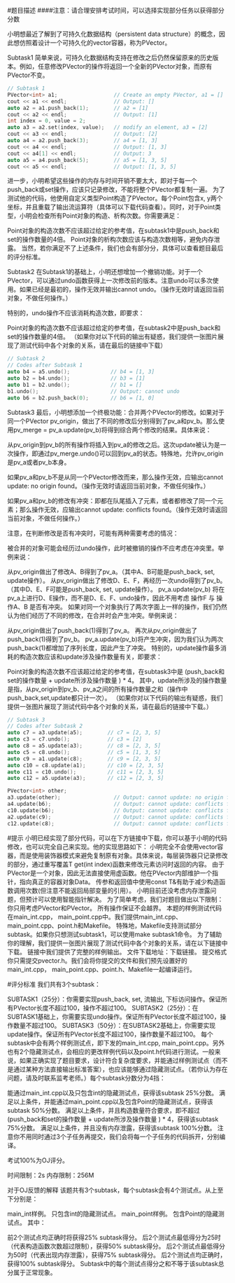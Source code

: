 #题目描述
####注意：请合理安排考试时间，可以选择实现部分任务以获得部分分数

小明想最近了解到了可持久化数据结构（persistent data structure）的概念，因此想仿照着设计一个可持久化的vector容器，称为PVector。

Subtask1
简单来说，可持久化数据结构支持在修改之后仍然保留原来的历史版本。例如，任意修改PVector的操作将返回一个全新的PVector对象，而原有PVector不变。
~~~C++
// Subtask 1
PVector<int> a1;                  // Create an empty PVector, a1 = []
cout << a1 << endl;               // Output: []
auto a2 = a1.push_back(1);        // a2 = [1]
cout << a2 << endl;               // Output: [1]
int index = 0, value = 2;
auto a3 = a2.set(index, value);   // modify an element, a3 = [2]
cout << a3 << endl;               // Output: [2]
auto a4 = a2.push_back(3);        // a4 = [1, 3]
cout << a4 << endl;               // Output: [1, 3]
cout << a4[1] << endl;            // Output: 3
auto a5 = a4.push_back(5);        // a5 = [1, 3, 5]
cout << a5 << endl;               // Output: [1, 3, 5]
~~~
进一步，小明希望这些操作的内存与时间开销不要太大，即对于每一个push_back或set操作，应该只记录修改，不能将整个PVector都复制一遍。 为了测试他的代码，他使用自定义类型Point构造了PVector<Point>。每个Point包含x, y两个坐标，并且重载了输出流运算符（具体可以下载代码查看）。同时，对于Point类型，小明会检查所有Point对象的构造、析构次数。你需要满足：

Point对象的构造次数不应该超过给定的参考值，在subtask1中是push_back和set的操作数量的4倍。
Point对象的析构次数应该与构造次数相等，避免内存泄露。
当然，若你满足不了上述条件，我们也会有部分分，具体可以查看题目最后的评分标准。

Subtask2
在Subtask1的基础上，小明还想增加一个撤销功能。对于一个PVector，可以通过undo函数获得上一次修改前的版本。注意undo可以多次使用。如果已经是最初的，操作无效并输出cannot undo。（操作无效时请返回当前对象，不做任何操作。）

特别的，undo操作不应该消耗构造次数，即要求：

Point对象的构造次数不应该超过给定的参考值，在subtask2中是push_back和set的操作数量的4倍。
（如果你对以下代码的输出有疑惑，我们提供一张图片展现了测试代码中各个对象的关系，请在最后的链接中下载）
~~~C++
// Subtask 2
// Codes after Subtask 1
auto b4 = a5.undo();             // b4 = [1, 3]
auto b2 = b4.undo();             // b3 = [1]
auto b1 = b2.undo();             // b1 = []
b1.undo();                       // Output: cannot undo
auto b6 = b2.push_back(0);       // b6 = [1, 0]
~~~
Subtask3
最后，小明想添加一个终极功能：合并两个PVector的修改。如果对于同一个PVector pv_origin，做出了不同的修改后分别得到了pv_a和pv_b。那么使用pv_merge = pv_a.update(pv_b)将得到综合两个修改的结果。具体来说：

从pv_origin到pv_b的所有操作将插入到pv_a的修改之后。这次update被认为是一次操作，即通过pv_merge.undo()可以回到pv_a的状态。特殊地，允许pv_origin是pv_a或者pv_b本身。

如果pv_a和pv_b不是从同一个PVector修改而来，那么操作无效，应输出cannot update: no origin found。（操作无效时请返回当前对象，不做任何操作。）

如果pv_a和pv_b的修改有冲突：即都在队尾插入了元素，或者都修改了同一个元素；那么操作无效，应输出cannot update: conflicts found。（操作无效时请返回当前对象，不做任何操作。）

注意，在判断修改是否有冲突时，可能有两种需要考虑的情况：

被合并的对象可能会经历过undo操作，此时被撤销的操作不应考虑在冲突里。举例来说：

从pv_origin做出了修改A、B得到了pv_a。（其中A、B可能是push_back, set, update操作）。
从pv_origin做出了修改D、E、F，再经历一次undo得到了pv_b。（其中D、E、F可能是push_back, set, update操作）。
pv_a.update(pv_b) 将在pv_a上进行D、E操作，而不是D、E、F、undo操作，因此不用考虑 操作F 与 操作A、B 是否有冲突。
如果对同一个对象执行了两次字面上一样的操作，我们仍然认为他们经历了不同的修改，在合并时会产生冲突。举例来说：

从pv_origin做出了push_back(1)得到了pv_a。
再次从pv_origin做出了push_back(1)得到了pv_b。
pv_a.update(pv_b)将产生冲突，因为我们认为两次push_back(1)都增加了序列长度，因此产生了冲突。
特别的，update操作最多消耗的构造次数应该和update涉及操作数量有关，即要求：

Point对象的构造次数不应该超过给定的参考值，在subtask3中是 (push_back和set的操作数量 + update所涉及操作数量 ) * 4。
其中，update所涉及的操作数量是指，从pv_origin到pv_b、pv_a之间的所有操作数量之和（操作中push_back,set,update都只计一次）。
（如果你对以下代码的输出有疑惑，我们提供一张图片展现了测试代码中各个对象的关系，请在最后的链接中下载。）
~~~C++
// Subtask 3
// Codes after Subtask 2
auto c7 = a3.update(a5);        // c7 = [2, 3, 5]
auto c3 = c7.undo();            // c3 = [2]
auto c8 = a5.update(a3);        // c8 = [2, 3, 5]
auto c5 = c8.undo();            // c5 = [1, 3, 5]
auto c9 = a1.update(c8);        // c9 = [2, 3, 5]
auto c10 = c8.update(a1);       // c10 = [2, 3, 5]
auto c11 = c10.undo();          // c11 = [2, 3, 5]
auto c12 = a5.update(a3);       // c12 = [2, 3, 5]

PVector<int> other;
a3.update(other);                 // Output: cannot update: no origin found
a4.update(b6);                    // Output: cannot update: conflicts found
c10.update(b6);                   // Output: cannot update: conflicts found
a2.update(c9);                    // Output: cannot update: conflicts found
c12.update(c8);                   // Output: cannot update: conflicts found
~~~
#提示
小明已经实现了部分代码，可以在下方链接中下载，你可以基于小明的代码修改，也可以完全自己来实现。他的实现思路如下：
小明完全不会使用vector容器，而是使用装饰器模式来避免复制原有对象。具体来说，每层装饰器只记录修改的部分，通过重写覆盖T get(int index)函数来修改元素访问时返回的内容。
由于PVector是一个对象，因此无法直接使用虚函数。他在PVector内部维护一个指针，指向真正的容器对象Data。
传参和返回值中使用const T&有助于减少构造函数调用次数(但注意不能返回局部变量的引用）。
小明目前还没考虑内存泄露问题，但预计可以使用智能指针解决。
为了简单考虑，我们对题目做出以下限制：
你只用考虑PVector<int>和PVector<Point>。
所有操作保证不会越界。
本题的样例测试代码在main_int.cpp， main_point.cpp中。我们提供main_int.cpp、main_point.cpp、point.h和Makefile。
特殊地，Makefile支持测试部分subtask。如果你只想测试subtask1，可以使用make subtask1命令。
为了辅助你的理解，我们提供一张图片展现了测试代码中各个对象的关系，请在以下链接中下载。
链接中我们提供了完整的样例输出。
文件下载地址：下载链接。
提交格式
你只需提交pvector.h。我们会将你提交的文件和我们预先设置好的main_int.cpp， main_point.cpp、point.h、Makefile一起编译运行。

#评分标准
我们共有3个subtask：

SUBTASK1（25分）：你需要实现push_back, set, 流输出, 下标访问操作。保证所有PVector长度不超过100，操作不超过100。
SUBTASK2（25分）：在SUBTASK1基础上，你需要实现undo操作。保证所有PVector长度不超过100，操作数量不超过100。
SUBTASK3（50分）：在SUBTASK2基础上，你需要实现update操作。保证所有PVector长度不超过100，操作数量不超过100。
每个subtask中会有两个样例测试点，即下发的main_int.cpp, main_point.cpp。另外也有2个隐藏测试点，会相应的更改样例代码以及point.h代码进行测试。一般来说，如果正确实现了题目要求，设计符合复杂度要求，并能通过样例测试点（而不是通过某种方法直接输出标准答案），也应该能够通过隐藏测试点。（若你认为存在问题，请及时联系监考老师。）每个subtask分数分为4挡：

能通过main_int.cpp以及只包含int的隐藏测试点，获得该subtask 25%分数。
满足以上条件，并能通过main_point.cpp以及包含Point的隐藏测试点，获得该subtask 50%分数。
满足以上条件，并且构造数量符合要求，即不超过(push_back和set的操作数量 + update所涉及操作数量 ) * 4，获得该subtask 75%分数。
满足以上条件，并且没有内存泄露，获得该subtask 100%分数。
注意你不用同时通过3个子任务再提交，我们会将每一个子任务的代码拆开，分别编译。

考试100%为OJ评分。

时间限制：2s 内存限制：256M

对于OJ反馈的解释
该题共有3个subtask，每个subtask会有4个测试点。从上至下分别是：

main_int样例。
只包含int的隐藏测试点。
main_point样例。
包含Point的隐藏测试点。
其中：

前2个测试点均正确时将获得25% subtask得分。
后2个测试点最低得分为25时（代表构造函数次数超过限制），获得50% subtask得分。
后2个测试点最低得分为50时（代表出现内存泄露），获得75% subtask得分。
后2个测试点均正确时，获得100% subtask得分。
Subtask中的每个测试点得分之和不等于该subtask总分属于正常现象。